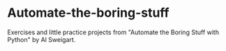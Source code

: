 # Automate-the-boring-stuff
Exercises and little practice projects from "Automate the Boring Stuff with Python" by Al Sweigart.

